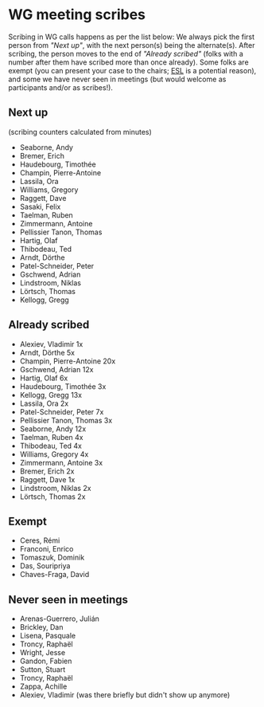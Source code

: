 # WG meeting scribes

Scribing in WG calls happens as per the list below: We always pick the first person from *"Next up"*, with the next person(s) being the alternate(s). After scribing, the person moves to the end of *"Already scribed"* (folks with a number after them have scribed more than once already). Some folks are exempt (you can present your case to the chairs; [ESL](https://en.wikipedia.org/wiki/English_as_a_second_or_foreign_language) is a potential reason), and some we have never seen in meetings (but would welcome as participants and/or as scribes!).

## Next up

(scribing counters calculated from minutes)

- Seaborne, Andy
- Bremer, Erich
- Haudebourg, Timothée
- Champin, Pierre-Antoine
- Lassila, Ora
- Williams, Gregory
- Raggett, Dave
- Sasaki, Felix
- Taelman, Ruben
- Zimmermann, Antoine
- Pellissier Tanon, Thomas
- Hartig, Olaf
- Thibodeau, Ted
- Arndt, Dörthe
- Patel-Schneider, Peter
- Gschwend, Adrian
- Lindstroom, Niklas
- Lörtsch, Thomas
- Kellogg, Gregg



## Already scribed 
- Alexiev, Vladimir  1x
- Arndt, Dörthe  5x
- Champin, Pierre-Antoine  20x
- Gschwend, Adrian  12x
- Hartig, Olaf  6x
- Haudebourg, Timothée  3x
- Kellogg, Gregg  13x
- Lassila, Ora  2x
- Patel-Schneider, Peter  7x
- Pellissier Tanon, Thomas  3x
- Seaborne, Andy  12x
- Taelman, Ruben  4x
- Thibodeau, Ted  4x
- Williams, Gregory  4x
- Zimmermann, Antoine  3x
- Bremer, Erich 2x
- Raggett, Dave 1x
- Lindstroom, Niklas 2x
- Lörtsch, Thomas 2x

## Exempt
- Ceres, Rémi  
- Franconi, Enrico  
- Tomaszuk, Dominik  
- Das, Souripriya  
- Chaves-Fraga, David  

## Never seen in meetings
- Arenas-Guerrero, Julián  
- Brickley, Dan  
- Lisena, Pasquale  
- Troncy, Raphaël  
- Wright, Jesse 
- Gandon, Fabien
- Sutton, Stuart
- Troncy, Raphaël
- Zappa, Achille
- Alexiev, Vladimir (was there briefly but didn't show up anymore)

